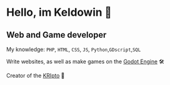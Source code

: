 # Hello, im Keldowin 👋
## **Web** and **Game** developer

My knowledge: `PHP`, `HTML`, `CSS`, `JS`, `Python`,`GDscript`,`SQL`

Write websites, as well as make games on the [Godot Engine](https://godotengine.org/) 🛠

Creator of the [KRIpto](https://vk.com/kriptooff) 💚
